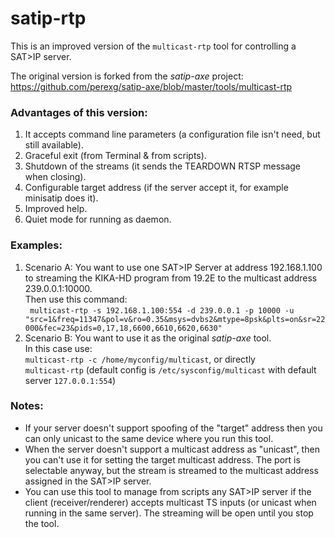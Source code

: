 # satip-rtp
This is an improved version of the `multicast-rtp` tool for controlling a SAT>IP server.

The original version is forked from the *satip-axe* project:
https://github.com/perexg/satip-axe/blob/master/tools/multicast-rtp

### Advantages of this version:
1. It accepts command line parameters (a configuration file isn't need, but still available).
2. Graceful exit (from Terminal & from scripts).
3. Shutdown of the streams (it sends the TEARDOWN RTSP message when closing).
4. Configurable target address (if the server accept it, for example minisatip does it).
5. Improved help.
6. Quiet mode for running as daemon.

### Examples:
1. Scenario A: You want to use one SAT>IP Server at address 192.168.1.100 to streaming the KIKA-HD program from 19.2E to the multicast address 239.0.0.1:10000.<br/>Then use this command:<br/>```
multicast-rtp -s 192.168.1.100:554 -d 239.0.0.1 -p 10000 -u "src=1&freq=11347&pol=v&ro=0.35&msys=dvbs2&mtype=8psk&plts=on&sr=22000&fec=23&pids=0,17,18,6600,6610,6620,6630"```
2. Scenario B: You want to use it as the original *satip-axe* tool.<br/> In this case use:<br/> `multicast-rtp -c /home/myconfig/multicast`, or directly <br/>
`multicast-rtp` (default config is `/etc/sysconfig/multicast` with default server `127.0.0.1:554`)
  
### Notes:
- If your server doesn't support spoofing of the "target" address then you can only unicast to the same device where you run this tool.
- When the server doesn't support a multicast address as "unicast", then you can't use it for setting the target multicast address. The port is selectable anyway, but the stream is streamed to the multicast address assigned in the SAT>IP server.
- You can use this tool to manage from scripts any SAT>IP server if the client (receiver/renderer) accepts multicast TS inputs (or unicast when running in the same server). The streaming will be open until you stop the tool.
